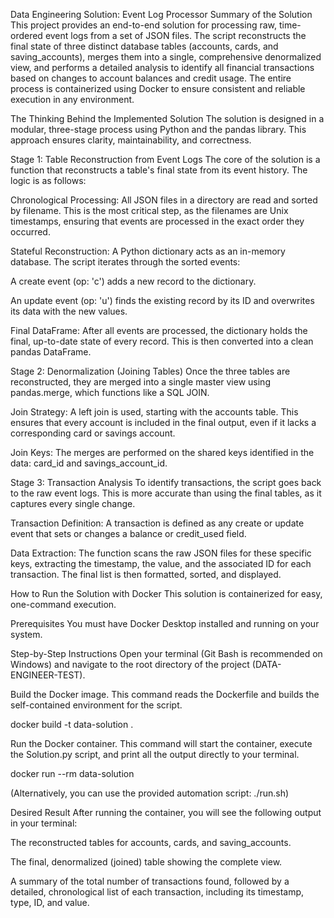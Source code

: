 Data Engineering Solution: Event Log Processor
Summary of the Solution
This project provides an end-to-end solution for processing raw, time-ordered event logs from a set of JSON files. The script reconstructs the final state of three distinct database tables (accounts, cards, and saving_accounts), merges them into a single, comprehensive denormalized view, and performs a detailed analysis to identify all financial transactions based on changes to account balances and credit usage. The entire process is containerized using Docker to ensure consistent and reliable execution in any environment.

The Thinking Behind the Implemented Solution
The solution is designed in a modular, three-stage process using Python and the pandas library. This approach ensures clarity, maintainability, and correctness.

Stage 1: Table Reconstruction from Event Logs
The core of the solution is a function that reconstructs a table's final state from its event history. The logic is as follows:

Chronological Processing: All JSON files in a directory are read and sorted by filename. This is the most critical step, as the filenames are Unix timestamps, ensuring that events are processed in the exact order they occurred.

Stateful Reconstruction: A Python dictionary acts as an in-memory database. The script iterates through the sorted events:

A create event (op: 'c') adds a new record to the dictionary.

An update event (op: 'u') finds the existing record by its ID and overwrites its data with the new values.

Final DataFrame: After all events are processed, the dictionary holds the final, up-to-date state of every record. This is then converted into a clean pandas DataFrame.

Stage 2: Denormalization (Joining Tables)
Once the three tables are reconstructed, they are merged into a single master view using pandas.merge, which functions like a SQL JOIN.

Join Strategy: A left join is used, starting with the accounts table. This ensures that every account is included in the final output, even if it lacks a corresponding card or savings account.

Join Keys: The merges are performed on the shared keys identified in the data: card_id and savings_account_id.

Stage 3: Transaction Analysis
To identify transactions, the script goes back to the raw event logs. This is more accurate than using the final tables, as it captures every single change.

Transaction Definition: A transaction is defined as any create or update event that sets or changes a balance or credit_used field.

Data Extraction: The function scans the raw JSON files for these specific keys, extracting the timestamp, the value, and the associated ID for each transaction. The final list is then formatted, sorted, and displayed.

How to Run the Solution with Docker
This solution is containerized for easy, one-command execution.

Prerequisites
You must have Docker Desktop installed and running on your system.

Step-by-Step Instructions
Open your terminal (Git Bash is recommended on Windows) and navigate to the root directory of the project (DATA-ENGINEER-TEST).

Build the Docker image. This command reads the Dockerfile and builds the self-contained environment for the script.

docker build -t data-solution .

Run the Docker container. This command will start the container, execute the Solution.py script, and print all the output directly to your terminal.

docker run --rm data-solution

(Alternatively, you can use the provided automation script: ./run.sh)

Desired Result
After running the container, you will see the following output in your terminal:

The reconstructed tables for accounts, cards, and saving_accounts.

The final, denormalized (joined) table showing the complete view.

A summary of the total number of transactions found, followed by a detailed, chronological list of each transaction, including its timestamp, type, ID, and value.